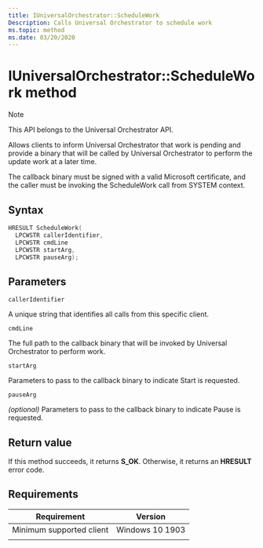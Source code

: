 ```yaml
---
title: IUniversalOrchestrator::ScheduleWork
Description: Calls Universal Orchestrator to schedule work
ms.topic: method
ms.date: 03/20/2020
---
```


# IUniversalOrchestrator::ScheduleWork method

> [!NOTE] 
> This API belongs to the Universal Orchestrator API.

Allows clients to inform Universal Orchestrator that work is pending and provide a binary that will be called by Universal Orchestrator to perform the update work at a later time.

The callback binary must be signed with a valid Microsoft certificate, and the caller must be invoking the ScheduleWork call from SYSTEM context.

## Syntax

```C++
HRESULT ScheduleWork(
  LPCWSTR callerIdentifier,
  LPCWSTR cmdLine
  LPCWSTR startArg,
  LPCWSTR pauseArg);
```

## Parameters

`callerIdentifier`

A unique string that identifies all calls from this specific client.

`cmdLine`

The full path to the callback binary that will be invoked by Universal Orchestrator to perform work.

`startArg`

Parameters to pass to the callback binary to indicate Start is requested.

`pauseArg`

*(optional)* Parameters to pass to the callback binary to indicate Pause is requested.

## Return value
If this method succeeds, it returns **S_OK**.  Otherwise, it returns an **HRESULT** error code.

## Requirements

| Requirement | Version |
|---|---|
| Minimum supported client | Windows 10 1903 |
|   |   |



 

 



